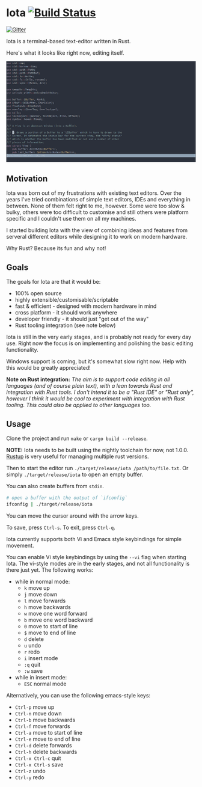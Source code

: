 # Iota [![Build Status](https://travis-ci.org/gchp/iota.svg?branch=master)](https://travis-ci.org/gchp/iota)

[![Gitter](https://badges.gitter.im/Join%20Chat.svg)](https://gitter.im/gchp/iota?utm_source=badge&utm_medium=badge&utm_campaign=pr-badge&utm_content=badge)

Iota is a terminal-based text-editor written in Rust.

Here's what it looks like right now, editing itself.

![Screenshot](screenshot.png)

## Motivation

Iota was born out of my frustrations with existing text editors. Over the years I've tried
combinations of simple text editors, IDEs and everything in between. None of them felt right
to me, however. Some were too slow & bulky, others were too difficult to customise and still
others were platform specific and I couldn't use them on all my machines.

I started building Iota with the view of combining ideas and features from serveral different
editors while designing it to work on modern hardware.

Why Rust? Because its fun and why not!

## Goals

The goals for Iota are that it would be:

- 100% open source
- highly extensible/customisable/scriptable
- fast & efficient - designed with modern hardware in mind
- cross platform - it should work anywhere
- developer friendly - it should just "get out of the way"
- Rust tooling integration (see note below)

Iota is still in the very early stages, and is probably not ready for every day use.
Right now the focus is on implementing and polishing the basic editing functionality.

Windows support is coming, but it's somewhat slow right now. Help with this would
be greatly appreciated!

**Note on Rust integration:**
_The aim is to support code editing in all languages (and of course plain text),
with a lean towards Rust and integration with Rust tools. I don't intend it to
be a "Rust IDE" or "Rust only", however I think it would be cool to experiment with
integration with Rust tooling. This could also be applied to other languages too._

## Usage

Clone the project and run `make` or `cargo build --release`.

**NOTE:** Iota needs to be built using the nightly toolchain for now, not 1.0.0. [Rustup](https://github.com/rust-lang-nursery/rustup.rs) is very useful for managing multiple rust versions.

Then to start the editor run `./target/release/iota /path/to/file.txt`. Or
simply `./target/release/iota` to open an empty buffer.

You can also create buffers from `stdin`.

```bash
# open a buffer with the output of `ifconfig`
ifconfig | ./target/release/iota
```

You can move the cursor around with the arrow keys.

To save, press `Ctrl-s`.
To exit, press `Ctrl-q`.

Iota currently supports both Vi and Emacs style keybindings for simple movement.

You can enable Vi style keybindings by using the `--vi` flag when starting Iota.
The vi-style modes are in the early stages, and not all functionality is there
just yet. The following works:

- while in normal mode:
    - `k` move up
    - `j` move down
    - `l` move forwards
    - `h` move backwards
    - `w` move one word forward
    - `b` move one word backward
    - `0` move to start of line
    - `$` move to end of line
    - `d` delete
    - `u` undo
    - `r` redo
    - `i` insert mode
    - `:q` quit
    - `:w` save
- while in insert mode:
    - `ESC` normal mode

Alternatively, you can use the following emacs-style keys:

- `Ctrl-p` move up
- `Ctrl-n` move down
- `Ctrl-b` move backwards
- `Ctrl-f` move forwards
- `Ctrl-a` move to start of line
- `Ctrl-e` move to end of line
- `Ctrl-d` delete forwards
- `Ctrl-h` delete backwards
- `Ctrl-x Ctrl-c` quit
- `Ctrl-x Ctrl-s` save
- `Ctrl-z` undo
- `Ctrl-y` redo
